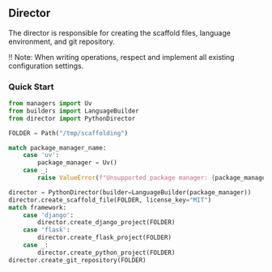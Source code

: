 ## Director

The director is responsible for creating the scaffold files, language environment, and git repository.

!! Note: When writing operations, respect and implement all existing configuration settings.

### Quick Start

```python
from managers import Uv
from builders import LanguageBuilder
from director import PythonDirector

FOLDER = Path("/tmp/scaffolding")

match package_manager_name:
    case 'uv':
        package_manager = Uv()
    case _:
        raise ValueError(f"Unsupported package manager: {package_manager_name}")

director = PythonDirector(builder=LanguageBuilder(package_manager))
director.create_scaffold_file(FOLDER, license_key="MIT")
match framework:
    case 'django':
        director.create_django_project(FOLDER)
    case 'flask':
        director.create_flask_project(FOLDER)
    case _:
        director.create_python_project(FOLDER)
director.create_git_repository(FOLDER)
```
